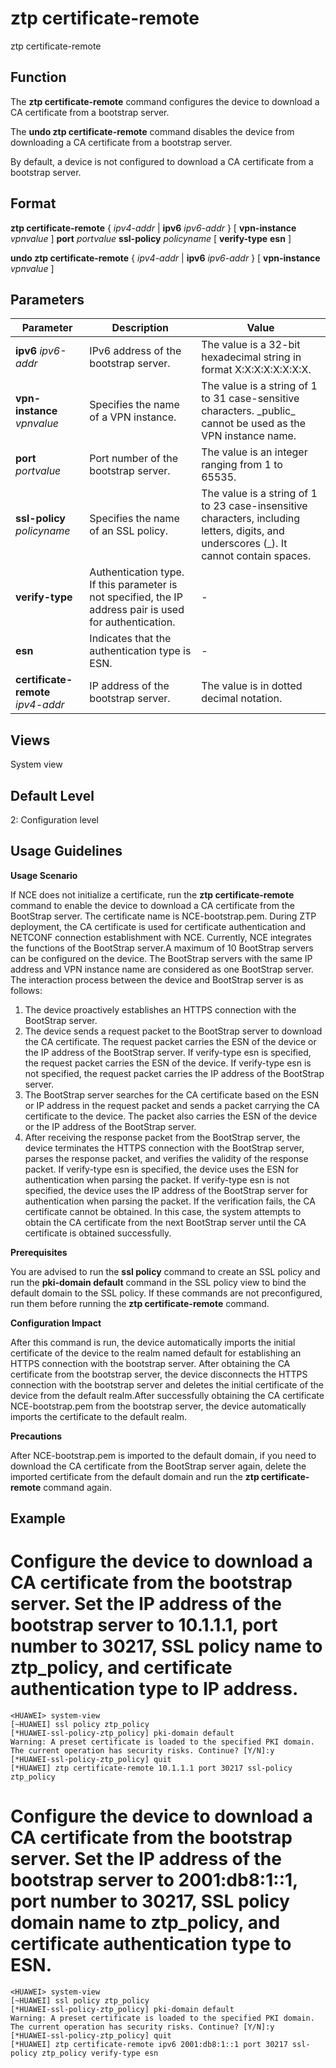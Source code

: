 ztp certificate-remote
======================

ztp certificate-remote

Function
--------



The **ztp certificate-remote** command configures the device to download a CA certificate from a bootstrap server.

The **undo ztp certificate-remote** command disables the device from downloading a CA certificate from a bootstrap server.



By default, a device is not configured to download a CA certificate from a bootstrap server.


Format
------

**ztp certificate-remote** { *ipv4-addr* | **ipv6** *ipv6-addr* } [ **vpn-instance** *vpnvalue* ] **port** *portvalue* **ssl-policy** *policyname* [ **verify-type** **esn** ]

**undo ztp certificate-remote** { *ipv4-addr* | **ipv6** *ipv6-addr* } [ **vpn-instance** *vpnvalue* ]


Parameters
----------

| Parameter | Description | Value |
| --- | --- | --- |
| **ipv6** *ipv6-addr* | IPv6 address of the bootstrap server. | The value is a 32-bit hexadecimal string in format X:X:X:X:X:X:X:X. |
| **vpn-instance** *vpnvalue* | Specifies the name of a VPN instance. | The value is a string of 1 to 31 case-sensitive characters. \_public\_ cannot be used as the VPN instance name. |
| **port** *portvalue* | Port number of the bootstrap server. | The value is an integer ranging from 1 to 65535. |
| **ssl-policy** *policyname* | Specifies the name of an SSL policy. | The value is a string of 1 to 23 case-insensitive characters, including letters, digits, and underscores (\_). It cannot contain spaces. |
| **verify-type** | Authentication type.  If this parameter is not specified, the IP address pair is used for authentication. | - |
| **esn** | Indicates that the authentication type is ESN. | - |
| **certificate-remote** *ipv4-addr* | IP address of the bootstrap server. | The value is in dotted decimal notation. |



Views
-----

System view


Default Level
-------------

2: Configuration level


Usage Guidelines
----------------

**Usage Scenario**

If NCE does not initialize a certificate, run the **ztp certificate-remote** command to enable the device to download a CA certificate from the BootStrap server. The certificate name is NCE-bootstrap.pem. During ZTP deployment, the CA certificate is used for certificate authentication and NETCONF connection establishment with NCE. Currently, NCE integrates the functions of the BootStrap server.A maximum of 10 BootStrap servers can be configured on the device. The BootStrap servers with the same IP address and VPN instance name are considered as one BootStrap server. The interaction process between the device and BootStrap server is as follows:

1. The device proactively establishes an HTTPS connection with the BootStrap server.
2. The device sends a request packet to the BootStrap server to download the CA certificate. The request packet carries the ESN of the device or the IP address of the BootStrap server. If verify-type esn is specified, the request packet carries the ESN of the device. If verify-type esn is not specified, the request packet carries the IP address of the BootStrap server.
3. The BootStrap server searches for the CA certificate based on the ESN or IP address in the request packet and sends a packet carrying the CA certificate to the device. The packet also carries the ESN of the device or the IP address of the BootStrap server.
4. After receiving the response packet from the BootStrap server, the device terminates the HTTPS connection with the BootStrap server, parses the response packet, and verifies the validity of the response packet. If verify-type esn is specified, the device uses the ESN for authentication when parsing the packet. If verify-type esn is not specified, the device uses the IP address of the BootStrap server for authentication when parsing the packet. If the verification fails, the CA certificate cannot be obtained. In this case, the system attempts to obtain the CA certificate from the next BootStrap server until the CA certificate is obtained successfully.

**Prerequisites**

You are advised to run the **ssl policy** command to create an SSL policy and run the **pki-domain default** command in the SSL policy view to bind the default domain to the SSL policy. If these commands are not preconfigured, run them before running the **ztp certificate-remote** command.

**Configuration Impact**

After this command is run, the device automatically imports the initial certificate of the device to the realm named default for establishing an HTTPS connection with the bootstrap server. After obtaining the CA certificate from the bootstrap server, the device disconnects the HTTPS connection with the bootstrap server and deletes the initial certificate of the device from the default realm.After successfully obtaining the CA certificate NCE-bootstrap.pem from the bootstrap server, the device automatically imports the certificate to the default realm.

**Precautions**

After NCE-bootstrap.pem is imported to the default domain, if you need to download the CA certificate from the BootStrap server again, delete the imported certificate from the default domain and run the **ztp certificate-remote** command again.


Example
-------

# Configure the device to download a CA certificate from the bootstrap server. Set the IP address of the bootstrap server to 10.1.1.1, port number to 30217, SSL policy name to ztp\_policy, and certificate authentication type to IP address.
```
<HUAWEI> system-view
[~HUAWEI] ssl policy ztp_policy
[*HUAWEI-ssl-policy-ztp_policy] pki-domain default
Warning: A preset certificate is loaded to the specified PKI domain. The current operation has security risks. Continue? [Y/N]:y
[*HUAWEI-ssl-policy-ztp_policy] quit
[*HUAWEI] ztp certificate-remote 10.1.1.1 port 30217 ssl-policy ztp_policy

```

# Configure the device to download a CA certificate from the bootstrap server. Set the IP address of the bootstrap server to 2001:db8:1::1, port number to 30217, SSL policy domain name to ztp\_policy, and certificate authentication type to ESN.
```
<HUAWEI> system-view
[~HUAWEI] ssl policy ztp_policy
[*HUAWEI-ssl-policy-ztp_policy] pki-domain default
Warning: A preset certificate is loaded to the specified PKI domain. The current operation has security risks. Continue? [Y/N]:y
[*HUAWEI-ssl-policy-ztp_policy] quit
[*HUAWEI] ztp certificate-remote ipv6 2001:db8:1::1 port 30217 ssl-policy ztp_policy verify-type esn

```